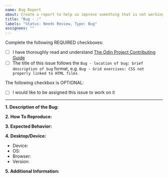 ```yaml
---
name: Bug Report
about: Create a report to help us improve something that is not working correctly
title: "Bug - :"
labels: "Status: Needs Review, Type: Bug"
assignees: ""
---
```


<!-- Thank you for taking the time to submit a bug report to The Odin Project. In order to get issues closed in a reasonable amount of time, you must include a baseline of information about the bug in question. Please read this template in its entirety before filling it out to ensure that it is filled out correctly. -->

Complete the following REQUIRED checkboxes:
-   [ ] I have thoroughly read and understand [The Odin Project Contributing Guide](https://github.com/TheOdinProject/theodinproject/blob/main/CONTRIBUTING.md)
-   [ ] The title of this issue follows the `Bug - location of bug: brief description of bug` format, e.g. `Bug - Grid exercises: CSS not properly linked to HTML files`

The following checkbox is OPTIONAL:
<!-- Completing this checkbox does not guarantee you will be assigned this issue, but rather lets us know you are interested in working on it. -->
-   [ ] I would like to be assigned this issue to work on it

<hr>

**1. Description of the Bug:**
<!-- A clear and concise description of what the bug is. Include any screenshots that may help show the bug in action. -->


**2. How To Reproduce:**
<!--
What steps one might need to take in order to reproduce this bug, e.g.:
1. Log in
2. Visit a lesson page
3. Click the complete button
4. The complete button does not update
-->


**3. Expected Behavior:**
<!--
A brief description of what you expected to happen, e.g.:
1. Log in
2. Visit a lesson page
3. Click the complete button
4. The complete button updates correctly
 -->


**4. Desktop/Device:**
<!-- The more information you are able to provide, the better. -->
-   Device: <!-- [e.g. iPhone6] -->
-   OS: <!-- [e.g. iOS] -->
-   Browser: <!-- [e.g. chrome, safari] -->
-   Version: <!-- [e.g. 22] -->

**5. Additional Information:**
<!-- Any additional information about the bug. -->

